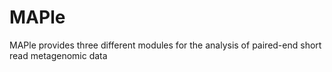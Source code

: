 # MAPle
MAPle provides three different modules for the analysis of paired-end short read metagenomic data

